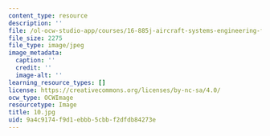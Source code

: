 ```yaml
---
content_type: resource
description: ''
file: /ol-ocw-studio-app/courses/16-885j-aircraft-systems-engineering-fall-2005/9a4c9174f9d1ebbb5cbbf2dfdb84273e_10.jpg
file_size: 2275
file_type: image/jpeg
image_metadata:
  caption: ''
  credit: ''
  image-alt: ''
learning_resource_types: []
license: https://creativecommons.org/licenses/by-nc-sa/4.0/
ocw_type: OCWImage
resourcetype: Image
title: 10.jpg
uid: 9a4c9174-f9d1-ebbb-5cbb-f2dfdb84273e
---
```

